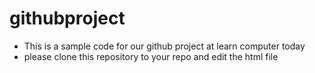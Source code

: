# githubproject
- This is a sample code for our github project at learn computer today
- please clone this repository to your repo and edit the html file
